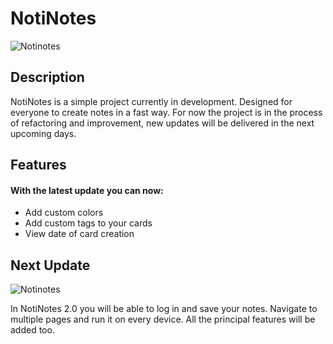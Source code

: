 # NotiNotes
![Notinotes](https://user-images.githubusercontent.com/67434849/188290662-65facb3a-062c-44b0-b9e3-4cca9ee88b62.png)
## Description
NotiNotes is a simple project currently in development. Designed for everyone to create notes in a fast way. For now the project is in the process of refactoring 
and improvement, new updates will be delivered in the next upcoming days.
## Features
#### With the latest update you can now:
- Add custom colors
- Add custom tags to your cards
- View date of card creation

## Next Update

![Notinotes](https://user-images.githubusercontent.com/67434849/191601408-0890261e-6877-44a8-bc1f-33abdd8878b0.png)

In NotiNotes 2.0 you will be able to log in and save your notes. Navigate to multiple pages and run it on every device.
All the principal features will be added too.
